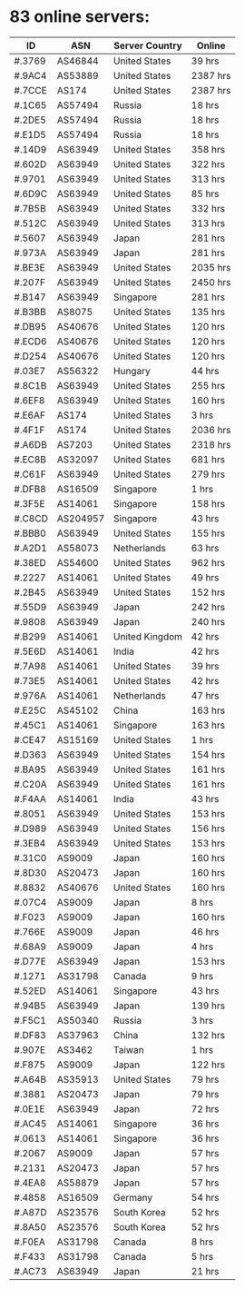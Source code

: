 # 83 online servers:

| ID | ASN | Server Country | Online |
| ------ | ------ | ------ | ------ |
| #.3769 | AS46844 | United States | 39 hrs |
| #.9AC4 | AS53889 | United States | 2387 hrs |
| #.7CCE | AS174 | United States | 2387 hrs |
| #.1C65 | AS57494 | Russia | 18 hrs |
| #.2DE5 | AS57494 | Russia | 18 hrs |
| #.E1D5 | AS57494 | Russia | 18 hrs |
| #.14D9 | AS63949 | United States | 358 hrs |
| #.602D | AS63949 | United States | 322 hrs |
| #.9701 | AS63949 | United States | 313 hrs |
| #.6D9C | AS63949 | United States | 85 hrs |
| #.7B5B | AS63949 | United States | 332 hrs |
| #.512C | AS63949 | United States | 313 hrs |
| #.5607 | AS63949 | Japan | 281 hrs |
| #.973A | AS63949 | Japan | 281 hrs |
| #.BE3E | AS63949 | United States | 2035 hrs |
| #.207F | AS63949 | United States | 2450 hrs |
| #.B147 | AS63949 | Singapore | 281 hrs |
| #.B3BB | AS8075 | United States | 135 hrs |
| #.DB95 | AS40676 | United States | 120 hrs |
| #.ECD6 | AS40676 | United States | 120 hrs |
| #.D254 | AS40676 | United States | 120 hrs |
| #.03E7 | AS56322 | Hungary | 44 hrs |
| #.8C1B | AS63949 | United States | 255 hrs |
| #.6EF8 | AS63949 | United States | 160 hrs |
| #.E6AF | AS174 | United States | 3 hrs |
| #.4F1F | AS174 | United States | 2036 hrs |
| #.A6DB | AS7203 | United States | 2318 hrs |
| #.EC8B | AS32097 | United States | 681 hrs |
| #.C61F | AS63949 | United States | 279 hrs |
| #.DFB8 | AS16509 | Singapore | 1 hrs |
| #.3F5E | AS14061 | Singapore | 158 hrs |
| #.C8CD | AS204957 | Singapore | 43 hrs |
| #.BBB0 | AS63949 | United States | 155 hrs |
| #.A2D1 | AS58073 | Netherlands | 63 hrs |
| #.38ED | AS54600 | United States | 962 hrs |
| #.2227 | AS14061 | United States | 49 hrs |
| #.2B45 | AS63949 | United States | 152 hrs |
| #.55D9 | AS63949 | Japan | 242 hrs |
| #.9808 | AS63949 | Japan | 240 hrs |
| #.B299 | AS14061 | United Kingdom | 42 hrs |
| #.5E6D | AS14061 | India | 42 hrs |
| #.7A98 | AS14061 | United States | 39 hrs |
| #.73E5 | AS14061 | United States | 42 hrs |
| #.976A | AS14061 | Netherlands | 47 hrs |
| #.E25C | AS45102 | China | 163 hrs |
| #.45C1 | AS14061 | Singapore | 163 hrs |
| #.CE47 | AS15169 | United States | 1 hrs |
| #.D363 | AS63949 | United States | 154 hrs |
| #.BA95 | AS63949 | United States | 161 hrs |
| #.C20A | AS63949 | United States | 161 hrs |
| #.F4AA | AS14061 | India | 43 hrs |
| #.8051 | AS63949 | United States | 153 hrs |
| #.D989 | AS63949 | United States | 156 hrs |
| #.3EB4 | AS63949 | United States | 153 hrs |
| #.31C0 | AS9009 | Japan | 160 hrs |
| #.8D30 | AS20473 | Japan | 160 hrs |
| #.8832 | AS40676 | United States | 160 hrs |
| #.07C4 | AS9009 | Japan | 8 hrs |
| #.F023 | AS9009 | Japan | 160 hrs |
| #.766E | AS9009 | Japan | 46 hrs |
| #.68A9 | AS9009 | Japan | 4 hrs |
| #.D77E | AS63949 | Japan | 153 hrs |
| #.1271 | AS31798 | Canada | 9 hrs |
| #.52ED | AS14061 | Singapore | 43 hrs |
| #.94B5 | AS63949 | Japan | 139 hrs |
| #.F5C1 | AS50340 | Russia | 3 hrs |
| #.DF83 | AS37963 | China | 132 hrs |
| #.907E | AS3462 | Taiwan | 1 hrs |
| #.F875 | AS9009 | Japan | 122 hrs |
| #.A64B | AS35913 | United States | 79 hrs |
| #.3881 | AS20473 | Japan | 79 hrs |
| #.0E1E | AS63949 | Japan | 72 hrs |
| #.AC45 | AS14061 | Singapore | 36 hrs |
| #.0613 | AS14061 | Singapore | 36 hrs |
| #.2067 | AS9009 | Japan | 57 hrs |
| #.2131 | AS20473 | Japan | 57 hrs |
| #.4EA8 | AS58879 | Japan | 57 hrs |
| #.4858 | AS16509 | Germany | 54 hrs |
| #.A87D | AS23576 | South Korea | 52 hrs |
| #.8A50 | AS23576 | South Korea | 52 hrs |
| #.F0EA | AS31798 | Canada | 8 hrs |
| #.F433 | AS31798 | Canada | 5 hrs |
| #.AC73 | AS63949 | Japan | 21 hrs |

